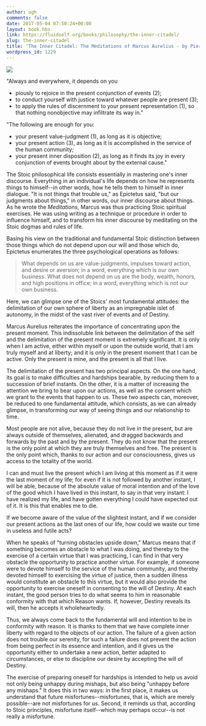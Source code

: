 ```yaml
---
author: ugh
comments: false
date: 2017-05-04 07:50:24+00:00
layout: book.hbs
link: https://fluidself.org/books/philosophy/the-inner-citadel/
slug: the-inner-citadel
title: 'The Inner Citadel: The Meditations of Marcus Aurelius - by Pierre Hadot'
wordpress_id: 1229
---
```


[![](http://fluidself.org/wp-content/uploads/2017/05/hadot_meditations_table.jpg)](http://fluidself.org/wp-content/uploads/2017/05/hadot_meditations_table.jpg)

"Always and everywhere, it depends on you

- piously to rejoice in the present conjunction of events (2);
- to conduct yourself with justice toward whatever people are present (3);
- to apply the rules of discernment to your present representation (1), so that
  nothing nonobjective may infiltrate its way in."

"The following are enough for you:

- your present value-judgment (1), as long as it is objective;
- your present action (3), as long as it is accomplished in the service of the human
  community;
- your present inner disposition (2), as long as it finds its joy in every conjunction of
  events brought about by the external cause."

The Stoic philosophical life consists essentially in mastering one's inner discourse. Everything in an individual's life depends on how he represents things to himself--in other words, how he tells them to himself in inner dialogue. "It is not things that trouble us," as Epictetus said, "but our judgments about things," in other words, our inner discourse about things. As he wrote the _Meditations_, Marcus was thus practicing Stoic spiritual exercises. He was using writing as a technique or procedure in order to influence himself, and to transform his inner discourse by meditating on the Stoic dogmas and rules of life.

Basing his view on the traditional and fundamental Stoic distinction between those things which do not depend upon our will and those which do, Epictetus enumerates the three psychological operations as follows:

<blockquote>What depends on us are value-judgments, impulses toward action, and desire or aversion; in a word, everything which is our own business. What does not depend on us are the body, wealth, honors, and high positions in office; in a word, everything which is not our own business.</blockquote>

Here, we can glimpse one of the Stoics' most fundamental attitudes: the delimitation of our own sphere of liberty as an impregnable islet of autonomy, in the midst of the vast river of events and of Destiny.

Marcus Aurelius reiterates the importance of concentrating upon the present moment. This indissoluble link between the delimitation of the self and the delimitation of the present moment is extremely significant. It is only when I am active, either within myself or upon the outside world, that I am truly myself and at liberty; and it is only in the present moment that I can be active. Only the present is mine, and the present is all that I live.

The delimitation of the present has two principal aspects. On the one hand, its goal is to make difficulties and hardships bearable, by reducing them to a succession of brief instants. On the other, it is a matter of increasing the attention we bring to bear upon our actions, as well as the consent which we grant to the events that happen to us. These two aspects can, moreover, be reduced to one fundamental attitude, which consists, as we can already glimpse, in transforming our way of seeing things and our relationship to time.

Most people are not alive, because they do not live in the present, but are always outside of themselves, alienated, and dragged backwards and forwards by the past and by the present. They do not know that the present is the only point at which they are truly themselves and free. The present is the only point which, thanks to our action and our consciousness, gives us access to the totality of the world.

I can and must live the present which I am living at this moment as if it were the last moment of my life; for even if it is not followed by another instant, I will be able, because of the absolute value of moral intention and of the love of the good which I have lived in this instant, to say in that very instant: I have realized my life, and have gotten everything I could have expected out of it. It is this that enables me to die.

If we become aware of the value of the slightest instant, and if we consider our present actions as the last ones of our life, how could we waste our time in useless and futile acts?

When he speaks of "turning obstacles upside down," Marcus means that if something becomes an obstacle to what I was doing, and thereby to the exercise of a certain virtue that I was practicing, I can find in that very obstacle the opportunity to practice another virtue. For example, if someone were to devote himself to the service of the human community, and thereby devoted himself to exercising the virtue of justice, then a sudden illness would constitute an obstacle to this virtue, but it would also provide the opportunity to exercise oneself in consenting to the will of Destiny. At each instant, the good person tries to do what seems to him in reasonable conformity with that which Reason wants. If, however, Destiny reveals its will, then he accepts it wholeheartedly.

Thus, we always come back to the fundamental will and intention to be in conformity with reason. It is thanks to them that we have complete inner liberty with regard to the objects of our action. The failure of a given action does not trouble our serenity, for such a failure does not prevent the action from being perfect in its essence and intention, and it gives us the opportunity either to undertake a new action, better adapted to circumstances, or else to discipline our desire by accepting the will of Destiny.

The exercise of preparing oneself for hardships is intended to help us avoid not only being unhappy during mishaps, but also being "unhappy before any mishaps." It does this in two ways: in the first place, it makes us understand that future misfortunes--misfortunes, that is, which are merely possible--are not misfortunes for us. Second, it reminds us that, according to Stoic principles, misfortune itself--which may perhaps occur--is not really a misfortune.
